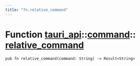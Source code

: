 ```yaml
---
title: "fn.relative_command"
---
```


# Function [tauri_api](/docs/api/rust/tauri_api/../index.html)::​[command](/docs/api/rust/tauri_api/index.html)::​[relative_command](/docs/api/rust/tauri_api/)

    pub fn relative_command(command: String) -> Result<String>
